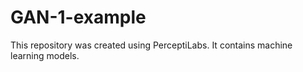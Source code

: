 # GAN-1-example
This repository was created using PerceptiLabs. It contains machine learning models.
